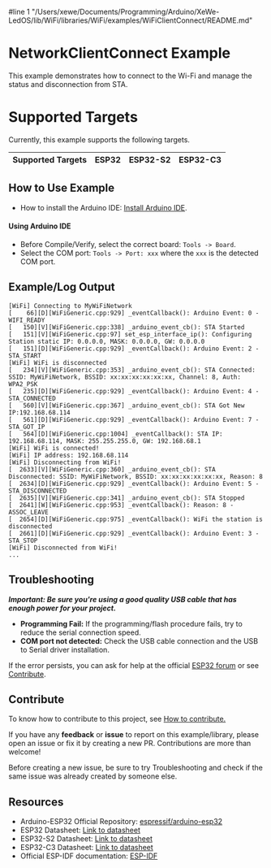 #line 1 "/Users/xewe/Documents/Programming/Arduino/XeWe-LedOS/lib/WiFi/libraries/WiFi/examples/WiFiClientConnect/README.md"
# NetworkClientConnect Example

This example demonstrates how to connect to the Wi-Fi and manage the status and disconnection from STA.

# Supported Targets

Currently, this example supports the following targets.

| Supported Targets | ESP32 | ESP32-S2 | ESP32-C3 |
| ----------------- | ----- | -------- | -------- |

## How to Use Example

* How to install the Arduino IDE: [Install Arduino IDE](https://github.com/espressif/arduino-esp32/tree/master/docs/arduino-ide).

#### Using Arduino IDE

* Before Compile/Verify, select the correct board: `Tools -> Board`.
* Select the COM port: `Tools -> Port: xxx` where the `xxx` is the detected COM port.

## Example/Log Output

```
[WiFi] Connecting to MyWiFiNetwork
[    66][D][WiFiGeneric.cpp:929] _eventCallback(): Arduino Event: 0 - WIFI_READY
[   150][V][WiFiGeneric.cpp:338] _arduino_event_cb(): STA Started
[   151][V][WiFiGeneric.cpp:97] set_esp_interface_ip(): Configuring Station static IP: 0.0.0.0, MASK: 0.0.0.0, GW: 0.0.0.0
[   151][D][WiFiGeneric.cpp:929] _eventCallback(): Arduino Event: 2 - STA_START
[WiFi] WiFi is disconnected
[   234][V][WiFiGeneric.cpp:353] _arduino_event_cb(): STA Connected: SSID: MyWiFiNetwork, BSSID: xx:xx:xx:xx:xx:xx, Channel: 8, Auth: WPA2_PSK
[   235][D][WiFiGeneric.cpp:929] _eventCallback(): Arduino Event: 4 - STA_CONNECTED
[   560][V][WiFiGeneric.cpp:367] _arduino_event_cb(): STA Got New IP:192.168.68.114
[   561][D][WiFiGeneric.cpp:929] _eventCallback(): Arduino Event: 7 - STA_GOT_IP
[   564][D][WiFiGeneric.cpp:1004] _eventCallback(): STA IP: 192.168.68.114, MASK: 255.255.255.0, GW: 192.168.68.1
[WiFi] WiFi is connected!
[WiFi] IP address: 192.168.68.114
[WiFi] Disconnecting from WiFi!
[  2633][V][WiFiGeneric.cpp:360] _arduino_event_cb(): STA Disconnected: SSID: MyWiFiNetwork, BSSID: xx:xx:xx:xx:xx:xx, Reason: 8
[  2634][D][WiFiGeneric.cpp:929] _eventCallback(): Arduino Event: 5 - STA_DISCONNECTED
[  2635][V][WiFiGeneric.cpp:341] _arduino_event_cb(): STA Stopped
[  2641][W][WiFiGeneric.cpp:953] _eventCallback(): Reason: 8 - ASSOC_LEAVE
[  2654][D][WiFiGeneric.cpp:975] _eventCallback(): WiFi the station is disconnected
[  2661][D][WiFiGeneric.cpp:929] _eventCallback(): Arduino Event: 3 - STA_STOP
[WiFi] Disconnected from WiFi!
...
```

## Troubleshooting

***Important: Be sure you're using a good quality USB cable that has enough power for your project.***

* **Programming Fail:** If the programming/flash procedure fails, try to reduce the serial connection speed.
* **COM port not detected:** Check the USB cable connection and the USB to Serial driver installation.

If the error persists, you can ask for help at the official [ESP32 forum](https://esp32.com) or see [Contribute](#contribute).

## Contribute

To know how to contribute to this project, see [How to contribute.](https://github.com/espressif/arduino-esp32/blob/master/CONTRIBUTING.rst)

If you have any **feedback** or **issue** to report on this example/library, please open an issue or fix it by creating a new PR. Contributions are more than welcome!

Before creating a new issue, be sure to try Troubleshooting and check if the same issue was already created by someone else.

## Resources

* Arduino-ESP32 Official Repository: [espressif/arduino-esp32](https://github.com/espressif/arduino-esp32)
* ESP32 Datasheet: [Link to datasheet](https://www.espressif.com/sites/default/files/documentation/esp32_datasheet_en.pdf)
* ESP32-S2 Datasheet: [Link to datasheet](https://www.espressif.com/sites/default/files/documentation/esp32-s2_datasheet_en.pdf)
* ESP32-C3 Datasheet: [Link to datasheet](https://www.espressif.com/sites/default/files/documentation/esp32-c3_datasheet_en.pdf)
* Official ESP-IDF documentation: [ESP-IDF](https://idf.espressif.com)

